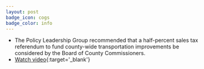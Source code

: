 ```yaml
---
layout: post
badge_icon: cogs
badge_color: info
---
```


* The Policy Leadership Group recommended that a half-percent sales tax referendum to fund county-wide transportation improvements be considered by the Board of County Commissioners.
* [Watch video](http://65.49.32.144/Hillsborough/4bc65413-4175-49a7-8fb6-6e103cf2d7c9/TED_Policy_Group_11_5_2015/presentation_file/mgpresenter.html?Stream=low){:target='_blank'}